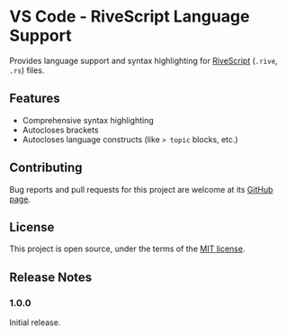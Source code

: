 # VS Code - RiveScript Language Support

Provides language support and syntax highlighting for [RiveScript](https://www.rivescript.com/) (`.rive`, `.rs`) files.

## Features

- Comprehensive syntax highlighting
- Autocloses brackets
- Autocloses language constructs (like `> topic` blocks, etc.)

## Contributing

Bug reports and pull requests for this project are welcome at its [GitHub page](https://github.com/kjleitz/vscode-rivescript).

## License

This project is open source, under the terms of the [MIT license](https://github.com/kjleitz/vscode-rivescript/blob/master/LICENSE).

## Release Notes

### 1.0.0

Initial release.
